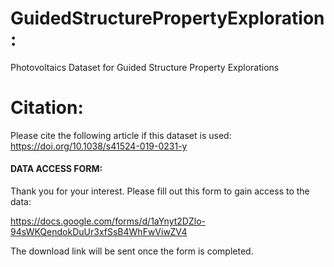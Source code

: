 # GuidedStructurePropertyExploration:
Photovoltaics Dataset for Guided Structure Property Explorations

# Citation:
Please cite the following article if this dataset is used:
https://doi.org/10.1038/s41524-019-0231-y

#### DATA ACCESS FORM:

Thank you for your interest. Please fill out this form to gain access to the data:

https://docs.google.com/forms/d/1aYnyt2DZlo-94sWKQendokDuUr3xfSsB4WhFwViwZV4

The download link will be sent once the form is completed. 
